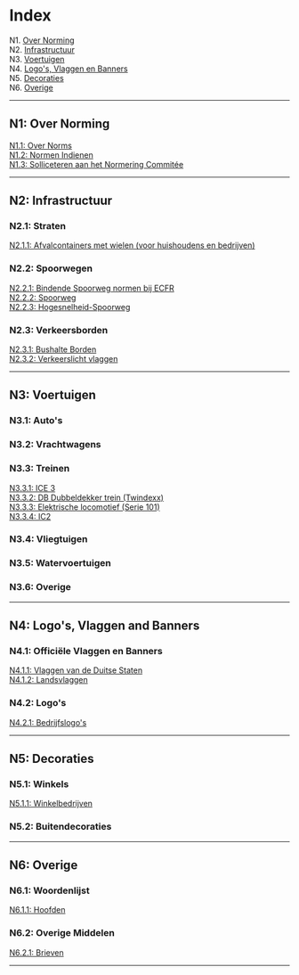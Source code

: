 # Index

N1. [Over Norming](#n1)  
N2. [Infrastructuur](#n2)  
N3. [Voertuigen](#n3)  
N4. [Logo's, Vlaggen en Banners](#n4)  
N5. [Decoraties](#n5)  
N6. [Overige](#n6)

***

## N1: Over Norming

[N1.1: Over Norms](/BTEN/EN/N1/1)  
[N1.2: Normen Indienen](/BTEN/EN/N1/2)  
[N1.3: Solliceteren aan het Normering Commitée](/BTEN/EN/N1/3)

***

## N2: Infrastructuur
### N2.1: Straten
[N2.1.1: Afvalcontainers met wielen (voor huishoudens en bedrijven)](/BTEN/EN/N2/1/1)  
### N2.2: Spoorwegen
[N2.2.1: Bindende Spoorweg normen bij ECFR](/BTEN/EN/N2/2/1)   
[N2.2.2: Spoorweg](/BTEN/EN/N2/2/2)    
[N2.2.3: Hogesnelheid-Spoorweg](/BTEN/EN/N2/2/3)
### N2.3: Verkeersborden
[N2.3.1: Bushalte Borden](/BTEN/EN/N2/3/1)  
[N2.3.2: Verkeerslicht vlaggen](/BTEN/EN/N2/3/2)

***

## N3: Voertuigen
### N3.1: Auto's
### N3.2: Vrachtwagens
### N3.3: Treinen
[N3.3.1: ICE 3](/BTEN/EN/N3/3/1)  
[N3.3.2: DB Dubbeldekker trein (Twindexx)](/BTEN/EN/N3/3/2)  
[N3.3.3: Elektrische locomotief (Serie 101)](/BTEN/EN/N3/3/3)    
[N3.3.4: IC2 ](/BTEN/EN/N3/3/4)
### N3.4: Vliegtuigen
### N3.5: Watervoertuigen
### N3.6: Overige

***

## N4: Logo's, Vlaggen and Banners
### N4.1: Officiële Vlaggen en Banners
[N4.1.1: Vlaggen van de Duitse Staten](/BTEN/EN/N4/1/1)  
[N4.1.2: Landsvlaggen](/BTEN/EN/N4/1/2)
### N4.2: Logo's
[N4.2.1: Bedrijfslogo's](/BTEN/EN/N4/2/1)

***

## N5: Decoraties
### N5.1: Winkels
[N5.1.1: Winkelbedrijven](/BTEN/EN/N5/1/1)
### N5.2: Buitendecoraties

***

## N6: Overige
### N6.1: Woordenlijst
[N6.1.1: Hoofden](/BTEN/EN/N6/1/1)
### N6.2: Overige Middelen
[N6.2.1: Brieven](/BTEN/EN/N6/2/1)

***
